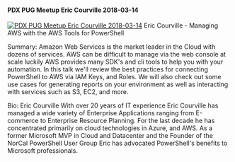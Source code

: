 ﻿#### PDX PUG Meetup   Eric Courville 2018-03-14

[![PDX PUG Meetup   Eric Courville 2018-03-14](https://i4.ytimg.com/vi/7Rmz8eD9Zas/hqdefault.jpg "PDX PUG Meetup   Eric Courville 2018-03-14")](https://www.youtube.com/watch?v=7Rmz8eD9Zas)
Eric Courville - Managing AWS with the AWS Tools for PowerShell

Summary:
Amazon Web Services is the market leader in the Cloud with dozens of services. AWS can be difficult to manage via the web console at scale luckily AWS provides many SDK's and cli tools to help you with your automation. In this talk we'll review the best practices for connecting PowerShell to AWS via IAM Keys, and Roles. We will also check out some use cases for generating reports on your environment as well as interacting with services such as S3, EC2, and more.

Bio:
Eric Courville With over 20 years of IT experience Eric Courville has managed a wide variety of Enterprise Applications ranging from E-commerce to Enterprise Resource Planning. For the last decade he has concentrated primarily on cloud technologies in Azure, and AWS. As a former Microsoft MVP in Cloud and Datacenter and the Founder of the NorCal PowerShell User Group Eric has advocated PowerShell's benefits to Microsoft professionals.


